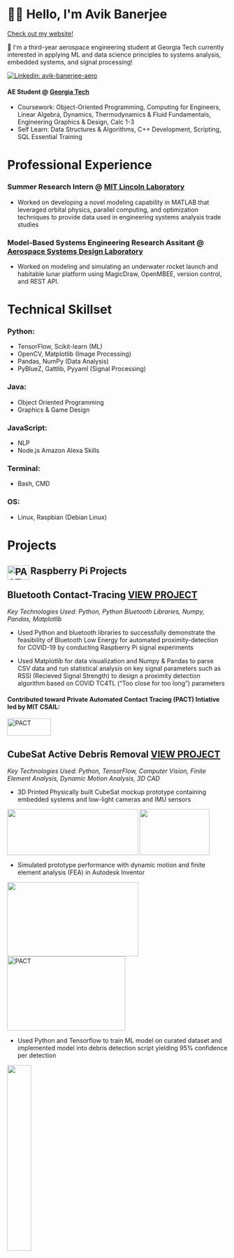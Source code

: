 
<!---
ABanerjee33/ABanerjee33 is a ✨ special ✨ repository because its `README.md` (this file) appears on your GitHub profile.
You can click the Preview link to take a look at your changes.
--->

# :man_astronaut: Hello, I'm Avik Banerjee 
[Check out my website!](https://avikb.me/)

👀 I'm a third-year aerospace engineering student at Georgia Tech currently interested in applying ML and data science principles to systems analysis, embedded systems, and signal processing!

[![Linkedin: avik-banerjee-aero](https://img.shields.io/badge/-Avik%20Banerjee-blue?style=flat-square&logo=Linkedin&logoColor=white&link=https://www.linkedin.com/in/avik-banerjee-aero/)](https://www.linkedin.com/in/avik-banerjee-aero/)

#### AE Student @ [Georgia Tech](https://ae.gatech.edu/) 
- Coursework: Object-Oriented Programming, Computing for Engineers, Linear Algebra, Dynamics, Thermodynamics & Fluid Fundamentals, Engineering Graphics & Design, Calc 1-3
- Self Learn: Data Structures & Algorithms, C++ Development, Scripting, SQL Essential Training

# Professional Experience
### Summer Research Intern @ [MIT Lincoln Laboratory](https://www.ll.mit.edu/)
- Worked on developing a novel modeling capability in MATLAB that leveraged orbital physics, parallel computing, and optimization techniques to provide data used in engineering systems analysis trade studies

### Model-Based Systems Engineering Research Assitant @ [Aerospace Systems Design Laboratory](https://www.asdl.gatech.edu/)
- Worked on modeling and simulating an underwater rocket launch and habitable lunar platform using MagicDraw, OpenMBEE, version control, and REST API.

# Technical Skillset

### Python: 
- TensorFlow, Scikit-learn (ML)
- OpenCV, Matplotlib (Image Processing)
- Pandas, NumPy (Data Analysis)
- PyBlueZ, Gattlib, Pyyaml (Signal Processing)

### Java: 
 - Object Oriented Programming
 - Graphics & Game Design

### JavaScript: 
- NLP
- Node.js Amazon Alexa Skills

### Terminal:
- Bash, CMD

### OS:
- Linux, Raspbian (Debian Linux)

# Projects
## [<img alt="PACT" align="left" width="50px" height="33px" src="https://upload.wikimedia.org/wikipedia/commons/thumb/2/26/Raspberry_Pi_B%2B_illustration.svg/1200px-Raspberry_Pi_B%2B_illustration.svg.png" />](https://www.raspberrypi.com/products/raspberry-pi-4-model-b/) Raspberry Pi Projects

## Bluetooth Contact-Tracing [VIEW PROJECT](https://github.com/ABanerjee33/BLE-COVIDProximityDetection)
*Key Technologies Used: Python, Python Bluetooth Libraries, Numpy, Pandas, Matplotlib*
- Used Python and bluetooth libraries to successfully demonstrate the feasibility of Bluetooth Low Energy for
automated proximity-detection for COVID-19 by conducting Raspberry Pi signal experiments 

- Used Matplotlib for data visualization and Numpy & Pandas to parse CSV data and run statistical analysis on key
signal parameters such as RSSI (Recieved Signal Strength) to design a proximity detection algorithm based on
COVID TC4TL (“Too close for too long”) parameters

#### Contributed toward Private Automated Contact Tracing (PACT) Intiative led by MIT CSAIL: 
[<img alt="PACT" width="100px" height="40px" src="https://user-images.githubusercontent.com/66737209/200194368-5543f155-e126-4b77-8ca6-509785cd2593.jpg" />](https://pact.mit.edu/)

## CubeSat Active Debris Removal [VIEW PROJECT](https://github.com/ABanerjee33/CubeSatADR)
*Key Technologies Used: Python, TensorFlow, Computer Vision, Finite Element Analysis, Dynamic Motion Analysis, 3D CAD*
- 3D Printed Physically built CubeSat mockup prototype containing embedded systems and low-light cameras and IMU sensors
<img align="left" width="300px" height="105px" src="https://drive.google.com/uc?export=view&id=1_Z9_E29e28Nirdm0-uoZovu0KQSYaw73"/>
<img align="center" width="160px" height="105px" src="https://drive.google.com/uc?export=view&id=1gO4NXvcCrWLh4pGW0FVgAyDdfrRQxZJU"/>

- Simulated prototype performance with dynamic motion and finite element analysis (FEA) in Autodesk Inventor
<img align="left" width="300px" height="170px" src="https://drive.google.com/uc?export=view&id=1sFvdYIYX9Ng_R6Y5I6-_81QWNEdWFVIs"/>
<img alt="PACT" align="center" width="270px" height="170px" src="https://drive.google.com/uc?export=view&id=1xa_UnMtpiCqhpkVSvjVldXFF1XCZsouW"/>

- Used Python and Tensorflow to train ML model on curated dataset and implemented model into debris detection
script yielding 95% confidence per detection

<img align="left" width="33%" height="33%" src="https://user-images.githubusercontent.com/66737209/200223012-abd88f02-7432-41c2-bb3c-c3a13ac277c6.gif"/>
